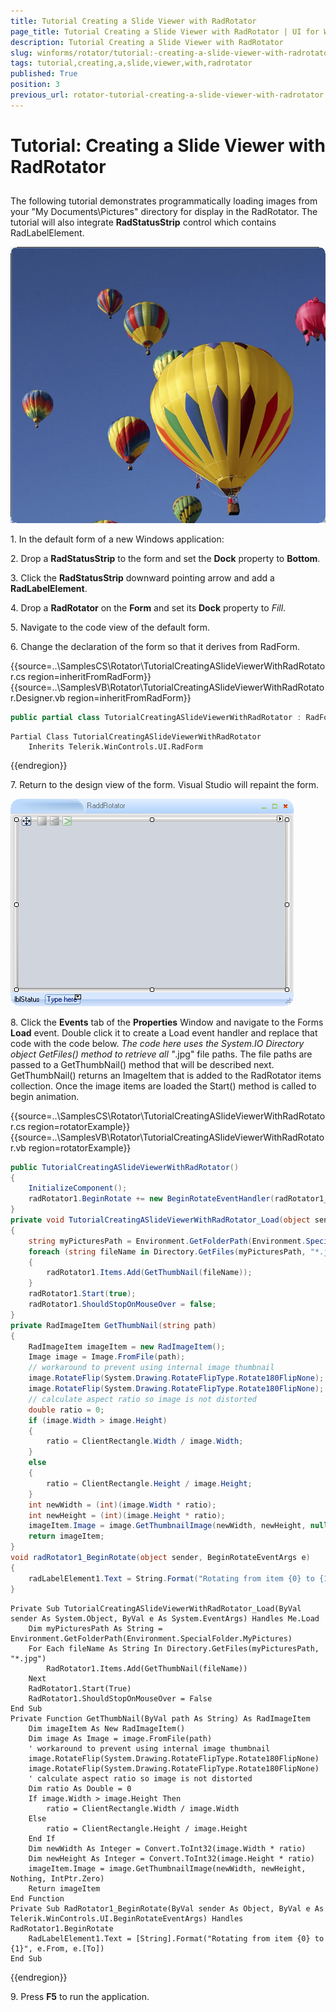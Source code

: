 ```yaml
---
title: Tutorial Creating a Slide Viewer with RadRotator
page_title: Tutorial Creating a Slide Viewer with RadRotator | UI for WinForms Documentation
description: Tutorial Creating a Slide Viewer with RadRotator
slug: winforms/rotator/tutorial:-creating-a-slide-viewer-with-radrotator
tags: tutorial,creating,a,slide,viewer,with,radrotator
published: True
position: 3
previous_url: rotator-tutorial-creating-a-slide-viewer-with-radrotator
---
```


# Tutorial: Creating a Slide Viewer with RadRotator

## 

The following tutorial demonstrates programmatically loading images from your "My Documents\Pictures" directory for display in the RadRotator. The tutorial will also integrate __RadStatusStrip__ control which contains RadLabelElement.

![rotator-tutorial-creating-a-slide-viewer-with-radrotator 001](images/rotator-tutorial-creating-a-slide-viewer-with-radrotator001.png)

1\. In the default form of a new Windows application:

2\. Drop a __RadStatusStrip__ to the form and set the __Dock__ property to __Bottom__.
            
3\. Click the __RadStatusStrip__ downward pointing arrow and add a __RadLabelElement__.
            
4\. Drop a __RadRotator__ on the __Form__ and set its __Dock__ property to *Fill*.
            
5\. Navigate to the code view of the default form.

6\. Change the declaration of the form so that it derives from RadForm.
            
{{source=..\SamplesCS\Rotator\TutorialCreatingASlideViewerWithRadRotator.cs region=inheritFromRadForm}} 
{{source=..\SamplesVB\Rotator\TutorialCreatingASlideViewerWithRadRotator.Designer.vb region=inheritFromRadForm}} 

````C#
public partial class TutorialCreatingASlideViewerWithRadRotator : RadForm

````
````VB.NET
Partial Class TutorialCreatingASlideViewerWithRadRotator
    Inherits Telerik.WinControls.UI.RadForm

````
	
{{endregion}} 

7\. Return to the design view of the form. Visual Studio will repaint the form.

![rotator-tutorial-creating-a-slide-viewer-with-radrotator 002](images/rotator-tutorial-creating-a-slide-viewer-with-radrotator002.png)

8\. Click the __Events__ tab of the __Properties__ Window and navigate to the Forms __Load__ event.  Double click it to create a Load event handler and replace that code with the code below. *The code here uses the System.IO Directory object GetFiles() method to retrieve all "*.jpg" file paths. The file paths are passed to a GetThumbNail() method that will be described next. GetThumbNail() returns an ImageItem that is added to the RadRotator items collection. Once the image items are loaded the Start() method is called to begin animation.

{{source=..\SamplesCS\Rotator\TutorialCreatingASlideViewerWithRadRotator.cs region=rotatorExample}} 
{{source=..\SamplesVB\Rotator\TutorialCreatingASlideViewerWithRadRotator.vb region=rotatorExample}} 

````C#
public TutorialCreatingASlideViewerWithRadRotator()
{
    InitializeComponent();
    radRotator1.BeginRotate += new BeginRotateEventHandler(radRotator1_BeginRotate);
}
private void TutorialCreatingASlideViewerWithRadRotator_Load(object sender, EventArgs e)
{
    string myPicturesPath = Environment.GetFolderPath(Environment.SpecialFolder.MyPictures);
    foreach (string fileName in Directory.GetFiles(myPicturesPath, "*.jpg"))
    {
        radRotator1.Items.Add(GetThumbNail(fileName));
    }
    radRotator1.Start(true);
    radRotator1.ShouldStopOnMouseOver = false;
}
private RadImageItem GetThumbNail(string path)
{
    RadImageItem imageItem = new RadImageItem();
    Image image = Image.FromFile(path);
    // workaround to prevent using internal image thumbnail
    image.RotateFlip(System.Drawing.RotateFlipType.Rotate180FlipNone);
    image.RotateFlip(System.Drawing.RotateFlipType.Rotate180FlipNone);
    // calculate aspect ratio so image is not distorted
    double ratio = 0;
    if (image.Width > image.Height)
    {
        ratio = ClientRectangle.Width / image.Width;
    }
    else
    {
        ratio = ClientRectangle.Height / image.Height;
    }
    int newWidth = (int)(image.Width * ratio);
    int newHeight = (int)(image.Height * ratio);
    imageItem.Image = image.GetThumbnailImage(newWidth, newHeight, null, IntPtr.Zero);
    return imageItem;
}
void radRotator1_BeginRotate(object sender, BeginRotateEventArgs e)
{
    radLabelElement1.Text = String.Format("Rotating from item {0} to {1}", e.From, e.To);
}

````
````VB.NET
Private Sub TutorialCreatingASlideViewerWithRadRotator_Load(ByVal sender As System.Object, ByVal e As System.EventArgs) Handles Me.Load
    Dim myPicturesPath As String = Environment.GetFolderPath(Environment.SpecialFolder.MyPictures)
    For Each fileName As String In Directory.GetFiles(myPicturesPath, "*.jpg")
        RadRotator1.Items.Add(GetThumbNail(fileName))
    Next
    RadRotator1.Start(True)
    RadRotator1.ShouldStopOnMouseOver = False
End Sub
Private Function GetThumbNail(ByVal path As String) As RadImageItem
    Dim imageItem As New RadImageItem()
    Dim image As Image = image.FromFile(path)
    ' workaround to prevent using internal image thumbnail
    image.RotateFlip(System.Drawing.RotateFlipType.Rotate180FlipNone)
    image.RotateFlip(System.Drawing.RotateFlipType.Rotate180FlipNone)
    ' calculate aspect ratio so image is not distorted
    Dim ratio As Double = 0
    If image.Width > image.Height Then
        ratio = ClientRectangle.Width / image.Width
    Else
        ratio = ClientRectangle.Height / image.Height
    End If
    Dim newWidth As Integer = Convert.ToInt32(image.Width * ratio)
    Dim newHeight As Integer = Convert.ToInt32(image.Height * ratio)
    imageItem.Image = image.GetThumbnailImage(newWidth, newHeight, Nothing, IntPtr.Zero)
    Return imageItem
End Function
Private Sub RadRotator1_BeginRotate(ByVal sender As Object, ByVal e As Telerik.WinControls.UI.BeginRotateEventArgs) Handles RadRotator1.BeginRotate
    RadLabelElement1.Text = [String].Format("Rotating from item {0} to {1}", e.From, e.[To])
End Sub

````

{{endregion}} 

9\. Press __F5__ to run the application. 
            
